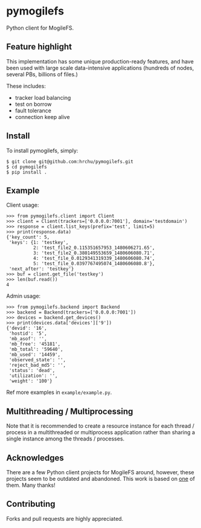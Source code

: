 pymogilefs
==========

Python client for MogileFS.


## Feature highlight

This implementation has some unique production-ready features, and have been used with large scale data-intensive 
applications (hundreds of nodes, several PBs, billions of files.) 

These includes:
* tracker load balancing
* test on borrow
* fault tolerance
* connection keep alive


## Install
To install pymogilefs, simply:

    $ git clone git@github.com:hrchu/pymogilefs.git
    $ cd pymogilefs
    $ pip install .

## Example

Client usage:

    >>> from pymogilefs.client import Client
    >>> client = Client(trackers=['0.0.0.0:7001'], domain='testdomain')
    >>> response = client.list_keys(prefix='test', limit=5)
    >>> print(response.data)
    {'key_count': 5,
     'keys': {1: 'testkey',
              2: 'test_file2_0.115351657953_1480606271.65',
              3: 'test_file2_0.380149553659_1480606080.71',
              4: 'test_file_0.0129341319339_1480606080.74',
              5: 'test_file_0.0397767495074_1480606080.8'},
     'next_after': 'testkey'}
    >>> buf = client.get_file('testkey')
    >>> len(buf.read())
    4

Admin usage:

    >>> from pymogilefs.backend import Backend
    >>> backend = Backend(trackers=['0.0.0.0:7001'])
    >>> devices = backend.get_devices()
    >>> print(devices.data['devices']['9'])
    {'devid': '16',
     'hostid': '5',
     'mb_asof': '',
     'mb_free': '45181',
     'mb_total': '59640',
     'mb_used': '14459',
     'observed_state': '',
     'reject_bad_md5': '',
     'status': 'dead',
     'utilization': '',
     'weight': '100'}

Ref more examples in `example/example.py`.

## Multithreading / Multiprocessing
Note that it is recommended to create a resource instance for each thread / process in a multithreaded or multiprocess 
application rather than sharing a single instance among the threads / processes.


## Acknowledges
There are a few Python client projects for MogileFS around, however, these projects seem to be outdated and abandoned. 
This work is based on [one](https://github.com/bwind/pymogilefs) of them. Many thanks!

## Contributing
Forks and pull requests are highly appreciated.

